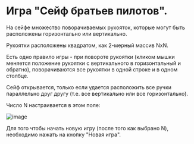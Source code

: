 # Игра "Сейф братьев пилотов".

На сейфе множество поворачиваемых рукояток, которые могут быть расположены горизонтально или вертикально. 

Рукоятки расположены квадратом, как 2-мерный массив NxN.

Есть одно правило игры - при повороте рукоятки (кликом мышки меняется положение рукоятки с вертикального в горизонтальный и обратно), поворачиваются все рукоятки в одной строке и в одном столбце. 

Сейф открывается, только если удается расположить все ручки параллельно друг другу (т.е. все вертикально или все горизонтально). 
 
Число N настраивается в этом поле:

![image](https://user-images.githubusercontent.com/36198892/194755187-94595dd8-cf70-4d4c-912c-1b49fbc5da3d.png)


Для того чтобы начать новую игру (после того как выбрано N), необходимо нажать на кнопку "Новая игра".
